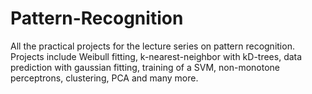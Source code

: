 # Pattern-Recognition
All the practical projects for the lecture series on pattern recognition. Projects include Weibull fitting, k-nearest-neighbor with kD-trees, data prediction with gaussian fitting, training of a SVM, non-monotone perceptrons, clustering, PCA and many more.
